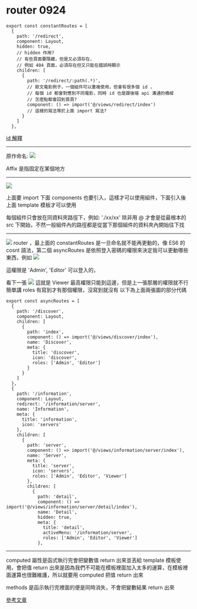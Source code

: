 # router 0924
```javascript=
export const constantRoutes = [
  {
    path: '/redirect',
    component: Layout,
    hidden: true,
    // hidden 作用?
    // 有些頁面要隱藏，但是又必須存在，
    // 例如 404 頁面，必須存在但又只能在錯誤時顯示
    children: [
      {
        path: '/redirect/:path(.*)',
        // 歐文電影例子，一個組件可以重複使用，但會有很多個 id ，
        // 每個 id 都會對應到不同電影，同時 id 也是跟後端 api 溝通的橋樑
        // 怎麼點都會回到首頁?
        component: () => import('@/views/redirect/index')
        // 這樣的寫法等於上面 import 寫法?
      }
    ]
  },
```
[id 解釋](https://medium.com/@linwei5316/vue-router-4c2aad1cc352)

---
原作命名:
![](https://i.imgur.com/PKR0QpI.png)

Affix 是指固定在某個地方

---
![](https://i.imgur.com/VJ7bvfv.png)

上面要 import 下面 components 也要引入，這樣才可以使用組件，下面引入後上面 template 模板才可以使用

每個組件只會放在同資料夾路徑下，例如: './xx/xx'
除非用 @ 才會是從最根本的 src 下開始，不然一般組件內的路徑都是從當下那個組件的資料夾內開始往下找

---
![](https://i.imgur.com/IHWSfOZ.png)
router ，最上面的 constantRoutes 是一旦命名就不能再更動的，像 ES6 的 cosnt 語法，第二個 asyncRoutes 是依照登入密碼的權限來決定我可以更動哪些東西，例如
![](https://i.imgur.com/2ILLH1J.png)

這權限是 'Admin', 'Editor' 可以登入的，

看下一張
![](https://i.imgur.com/ls1XNy9.png)
這就是 Viewer 最高權限只能到這邊，但是上一張那層的權限就不行
簡單講 roles 有寫到才有那個權限，沒寫到就沒有
以下為上面兩張圖的部分代碼
```javascript=
export const asyncRoutes = [
  {
    path: '/discover',
    component: Layout,
    children: [
      {
        path: 'index',
        component: () => import('@/views/discover/index'),
        name: 'Discover',
        meta: {
          title: 'discover',
          icon: 'discover',
          roles: ['Admin', 'Editor']
        }
      }
    ]
  },
  {
    path: '/information',
    component: Layout,
    redirect: '/information/server',
    name: 'Information',
    meta: {
      title: 'information',
      icon: 'servers'
    },
    children: [
      {
        path: 'server',
        component: () => import('@/views/information/server/index'),
        name: 'Server',
        meta: {
          title: 'server',
          icon: 'servers',
          roles: ['Admin', 'Editor', 'Viewer']
        },
        children: [
          {
            path: 'detail',
            component: () => import('@/views/information/server/detail/index'),
            name: 'Detail',
            hidden: true,
            meta: {
              title: 'detail',
              activeMenu: '/information/server',
              roles: ['Admin', 'Editor', 'Viewer']
            },
```

---
computed 屬性是函式執行完會把變數值 return 出來並丟給 template 模板使用，會把值 return 出來是因為我們不可能在模板裡面加入太多的運算，在模板裡面運算也很難維護，所以就要用 computed 把值 return 出來

methods 是函示執行完裡面的便是同時消失，不會把變數結果 return 出來

[參考文章](https://cythilya.github.io/2017/04/15/vue-computed/)